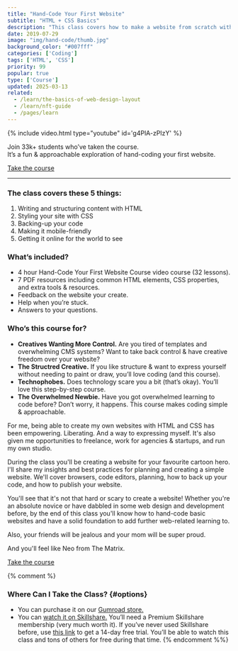 ```yaml
---
title: "Hand-Code Your First Website"
subtitle: "HTML + CSS Basics"
description: "This class covers how to make a website from scratch with HTML and CSS. We go through the basics of HTML and CSS; how to plan your site; what apps to use; and how to write your code."
date: 2019-07-29
image: "img/hand-code/thumb.jpg"
background_color: "#007fff"
categories: ['Coding']
tags: ['HTML', 'CSS']
priority: 99
popular: true
type: ['Course']
updated: 2025-03-13
related:
  - /learn/the-basics-of-web-design-layout
  - /learn/nft-guide
  - /pages/learn
---
```

{% include video.html type="youtube" id='g4PlA-zPIzY' %}

<div class="center">
  <p>Join 33k+ students who’ve taken the course. <br class="hide-when-mobile">It’s a fun &amp; approachable exploration of hand-coding your first website.</p>
  <a href="https://heyrich.net/firstwebsite" class="cta primary">Take the course</a>
</div>

<hr>

### The class covers these 5 things:
1. Writing and structuring content with HTML
2. Styling your site with CSS
3. Backing-up your code
4. Making it mobile-friendly
5. Getting it online for the world to see

### What’s included?
- 4 hour Hand-Code Your First Website Course video course (32 lessons).
- 7 PDF resources including common HTML elements, CSS properties, and extra tools &amp; resources.
- Feedback on the website your create.
- Help when you’re stuck.
- Answers to your questions.

### Who’s this course for?
- **Creatives Wanting More Control.** Are you tired of templates and overwhelming CMS systems? Want to take back control & have creative freedom over your website?
- **The Structred Creative.** If you like structure &amp; want to express yourself without needing to paint or draw, you’ll love coding (and this course).
- **Technophobes.** Does technology scare you a bit (that’s okay). You’ll love this step-by-step course.
- **The Overwhelmed Newbie.** Have you got overwhelmed learning to code before? Don’t worry, it happens. This course makes coding simple &amp; approachable.

For me, being able to create my own websites with HTML and CSS has been empowering. Liberating. And a way to expressing myself. It's also given me opportunities to freelance, work for agencies &amp; startups, and run my own studio.

During the class you'll be creating a website for your favourite cartoon hero. I'll share my insights and best practices for planning and creating a simple website. We'll cover browsers, code editors, planning, how to back up your code, and how to publish your website.

You'll see that it's not that hard or scary to create a website! Whether you're an absolute novice or have dabbled in some web design and development before, by the end of this class you'll know how to hand-code basic websites and have a solid foundation to add further web-related learning to.

Also, your friends will be jealous and your mom will be super proud.

And you'll feel like Neo from The Matrix.

<a href="https://heyrich.net/firstwebsite" class="cta primary">Take the course</a>

{% comment  %}
### Where Can I Take the Class? {#options}
- You can purchase it on our [Gumroad store.](https://heyrich.net/first-website-gumroad)
- You can [watch it on Skillshare.](https://heyrich.net/first-website-sk) You’ll need a Premium Skillshare membership (very much worth it). If you’ve never used Skillshare before, use [this link](https://heyrich.net/first-website) to get a 14-day free trial. You’ll be able to watch this class and tons of others for free during that time.
{% endcomment %%}